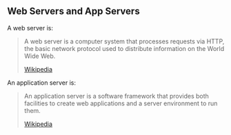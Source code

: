 ## Web Servers and App Servers

A web server is:

> A web server is a computer system that processes requests via HTTP, the basic network protocol used to distribute information on the World Wide Web.
>
> [Wikipedia](https://en.wikipedia.org/wiki/Web_server)

An application server is:

> An application server is a software framework that provides both facilities to create web applications and a server environment to run them.
>
> [Wikipedia](https://en.wikipedia.org/wiki/Application_server)
